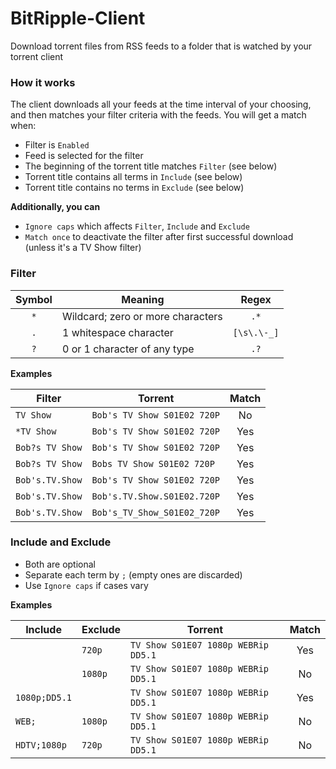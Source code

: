 # BitRipple-Client

Download torrent files from RSS feeds to a folder that is watched by your torrent client

### How it works

The client downloads all your feeds at the time interval of your choosing, and then matches your filter criteria with the feeds. You will get a match when:

- Filter is `Enabled`
- Feed is selected for the filter
- The beginning of the torrent title matches `Filter` (see below)
- Torrent title contains all terms in `Include` (see below)
- Torrent title contains no terms in `Exclude` (see below)

**Additionally, you can**

- `Ignore caps` which affects `Filter`, `Include` and `Exclude`
- `Match once` to deactivate the filter after first successful download (unless it's a TV Show filter)

### Filter

|Symbol|Meaning|Regex|
|:----:|-------|:---:|
|`*`|Wildcard; zero or more characters|`.*`       |
|`.`|1 whitespace character           |`[\s\.\-_]`|
|`?`|0 or 1 character of any type     |`.?`       |

**Examples**

|Filter|Torrent|Match|
|------|-------|:---:|
|`TV Show`      |`Bob's TV Show S01E02 720P`|No |
|`*TV Show`     |`Bob's TV Show S01E02 720P`|Yes|
|`Bob?s TV Show`|`Bob's TV Show S01E02 720P`|Yes|
|`Bob?s TV Show`|`Bobs TV Show S01E02 720P` |Yes|
|`Bob's.TV.Show`|`Bob's TV Show S01E02 720P`|Yes|
|`Bob's.TV.Show`|`Bob's.TV.Show.S01E02.720P`|Yes|
|`Bob's.TV.Show`|`Bob's_TV_Show_S01E02_720P`|Yes|

### Include and Exclude

- Both are optional
- Separate each term by `;` (empty ones are discarded)
- Use `Ignore caps` if cases vary

**Examples**

|Include|Exclude|Torrent|Match|
|-------|-------|-------|:---:|
|` `          |`720p`	  |`TV Show S01E07 1080p WEBRip DD5.1 ` |Yes|
|` `          |`1080p`	|`TV Show S01E07 1080p WEBRip DD5.1 ` |No |
|`1080p;DD5.1`|` `      |`TV Show S01E07 1080p WEBRip DD5.1 `	|Yes|
|`WEB;`       |`1080p`	|`TV Show S01E07 1080p WEBRip DD5.1 ` |No |
|`HDTV;1080p` |`720p`   |`TV Show S01E07 1080p WEBRip DD5.1 ` |No |